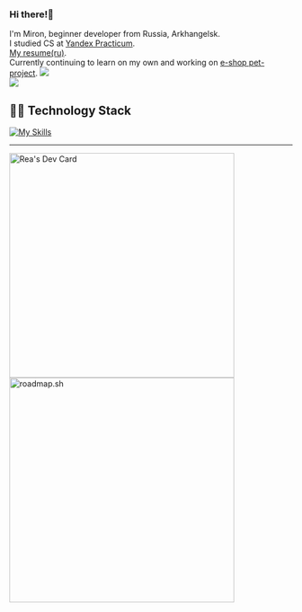 <div align="left">

### Hi there!👋
I'm Miron, beginner developer from Russia, Arkhangelsk.\
I studied CS at [Yandex Practicum](https://practicum.yandex.ru/backend-developer/).\
[My resume(ru)](https://reamisd.notion.site/Resume-589b97f88fbc4ce98cbac86568752ab7?pvs=4).\
Currently continuing to learn on my own and working on [e-shop pet-project](https://github.com/Reagent992/stamps).
![](https://hit.yhype.me/github/profile?user_id=76998547)\
![](https://komarev.com/ghpvc/?username=Reagent992&color=007bff&label=Profile+Views&style=flat)

## 👨‍💻 Technology Stack
[![My Skills](https://skillicons.dev/icons?i=py,django,docker,nginx,sqlite,postgresql,html,git,bash,github,githubactions,md,vscode)](https://github.com/Reagent992)
</div>
<hr>
<div>
<a href="https://app.daily.dev/rea"><img src="https://api.daily.dev/devcards/d969ebfe68fd42fea742dc5e2a47a8f4.png?r=vg5" width="400" alt="Rea's Dev Card"/></a>
<a href="https://roadmap.sh"><img src="https://api.roadmap.sh/v1-badge/tall/657f41665145316d2518b17c?variant=dark&roadmaps=backend" width="400" alt="roadmap.sh"/></a>
</div>

